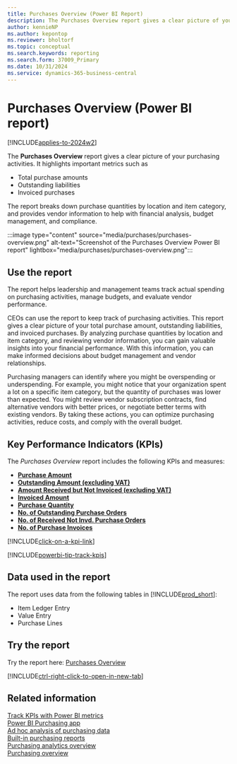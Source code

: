 ```yaml
---
title: Purchases Overview (Power BI Report)
description: The Purchases Overview report gives a clear picture of your organization's purchasing activities.
author: kennieNP
ms.author: kepontop
ms.reviewer: bholtorf
ms.topic: conceptual
ms.search.keywords: reporting
ms.search.form: 37009_Primary
ms.date: 10/31/2024
ms.service: dynamics-365-business-central
---
```


# Purchases Overview (Power BI report)

[!INCLUDE[applies-to-2024w2](includes/applies-to-2024w2.md)]

The **Purchases Overview** report gives a clear picture of your purchasing activities. It highlights important metrics such as

- Total purchase amounts
- Outstanding liabilities
- Invoiced purchases

The report breaks down purchase quantities by location and item category, and provides vendor information to help with financial analysis, budget management, and compliance.

:::image type="content" source="media/purchases/purchases-overview.png" alt-text="Screenshot of the Purchases Overview Power BI report" lightbox="media/purchases/purchases-overview.png":::

## Use the report

The report helps leadership and management teams track actual spending on purchasing activities, manage budgets, and evaluate vendor performance.

CEOs can use the report to keep track of purchasing activities. This report gives a clear picture of your total purchase amount, outstanding liabilities, and invoiced purchases. By analyzing purchase quantities by location and item category, and reviewing vendor information, you can gain valuable insights into your financial performance. With this information, you can make informed decisions about budget management and vendor relationships.

Purchasing managers can identify where you might be overspending or underspending. For example, you might notice that your organization spent a lot on a specific item category, but the quantity of purchases was lower than expected. You might review vendor subscription contracts, find alternative vendors with better prices, or negotiate better terms with existing vendors. By taking these actions, you can optimize purchasing activities, reduce costs, and comply with the overall budget.


## Key Performance Indicators (KPIs)

The *Purchases Overview* report includes the following KPIs and measures: 

- [**Purchase Amount**](purchases-powerbi-kpis.md#purchase-amount)
- [**Outstanding Amount (excluding VAT)**](purchases-powerbi-kpis.md#outstanding-amount-excl-vat)
- [**Amount Received but Not Invoiced (excluding VAT)**](purchases-powerbi-kpis.md#amt-rcd-not-invd-excl-vat)
- [**Invoiced Amount**](purchases-powerbi-kpis.md#invoiced-amount)
- [**Purchase Quantity**](purchases-powerbi-kpis.md#purchase-quantity)
- [**No. of Outstanding Purchase Orders**](purchases-powerbi-kpis.md#no-of-outstanding-purchase-orders)
- [**No. of Received Not Invd. Purchase Orders**](purchases-powerbi-kpis.md#no-of-received-not-invd-purchase-orders)
- [**No. of Purchase Invoices**](purchases-powerbi-kpis.md#no-of-purchase-invoices)

[!INCLUDE[click-on-a-kpi-link](includes/click-on-a-kpi-link.md)] 

[!INCLUDE[powerbi-tip-track-kpis](includes/powerbi-tip-track-kpis.md)]

## Data used in the report

The report uses data from the following tables in [!INCLUDE[prod_short](includes/prod_short.md)]:

- Item Ledger Entry
- Value Entry
- Purchase Lines

## Try the report

Try the report here: [Purchases Overview](https://businesscentral.dynamics.com?page=37009)

[!INCLUDE[ctrl-right-click-to-open-in-new-tab](includes/ctrl-right-click-to-open-in-new-tab.md)]

## Related information

[Track KPIs with Power BI metrics](track-kpis-with-power-bi-metrics.md)  
[Power BI Purchasing app](purchases-powerbi-app.md)  
[Ad hoc analysis of purchasing data](ad-hoc-analysis-purchasing.md)  
[Built-in purchasing reports](purchase-reports.md)  
[Purchasing analytics overview](purchasing-analytics-overview.md)  
[Purchasing overview](purchasing-manage-purchasing.md)